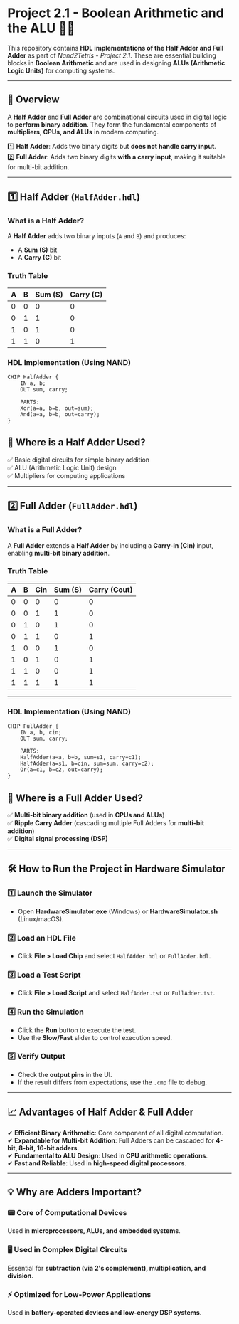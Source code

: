 # **Project 2.1 - Boolean Arithmetic and the ALU** 🔢🚀  

This repository contains **HDL implementations of the Half Adder and Full Adder** as part of *Nand2Tetris - Project 2.1*. These are essential building blocks in **Boolean Arithmetic** and are used in designing **ALUs (Arithmetic Logic Units)** for computing systems.

---

## **📌 Overview**  
A **Half Adder** and **Full Adder** are combinational circuits used in digital logic to **perform binary addition**. They form the fundamental components of **multipliers, CPUs, and ALUs** in modern computing.

1️⃣ **Half Adder**: Adds two binary digits but **does not handle carry input**.  
2️⃣ **Full Adder**: Adds two binary digits **with a carry input**, making it suitable for multi-bit addition.

---

## **1️⃣ Half Adder (`HalfAdder.hdl`)**  
### **What is a Half Adder?**  
A **Half Adder** adds two binary inputs (`A` and `B`) and produces:  
- A **Sum (S)** bit  
- A **Carry (C)** bit  

### **Truth Table**  
| A | B | Sum (S) | Carry (C) |
|---|---|--------|-----------|
| 0 | 0 | 0      | 0         |
| 0 | 1 | 1      | 0         |
| 1 | 0 | 1      | 0         |
| 1 | 1 | 0      | 1         |

### **HDL Implementation (Using NAND)**  
```hdl
CHIP HalfAdder {
    IN a, b;
    OUT sum, carry;

    PARTS:
    Xor(a=a, b=b, out=sum);
    And(a=a, b=b, out=carry);
}
```
## **📌 Where is a Half Adder Used?**  
✅ Basic digital circuits for simple binary addition  
✅ ALU (Arithmetic Logic Unit) design  
✅ Multipliers for computing applications  

---

## **2️⃣ Full Adder (`FullAdder.hdl`)**  
### **What is a Full Adder?**  
A **Full Adder** extends a **Half Adder** by including a **Carry-in (Cin)** input, enabling **multi-bit binary addition**.  

### **Truth Table**  

| A | B | Cin | Sum (S) | Carry (Cout) |
|---|---|-----|---------|-------------|
| 0 | 0 |  0  |    0    |      0      |
| 0 | 0 |  1  |    1    |      0      |
| 0 | 1 |  0  |    1    |      0      |
| 0 | 1 |  1  |    0    |      1      |
| 1 | 0 |  0  |    1    |      0      |
| 1 | 0 |  1  |    0    |      1      |
| 1 | 1 |  0  |    0    |      1      |
| 1 | 1 |  1  |    1    |      1      |

---

### **HDL Implementation (Using NAND)**  
```hdl
CHIP FullAdder {
    IN a, b, cin;
    OUT sum, carry;

    PARTS:
    HalfAdder(a=a, b=b, sum=s1, carry=c1);
    HalfAdder(a=s1, b=cin, sum=sum, carry=c2);
    Or(a=c1, b=c2, out=carry);
}
```

## **📌 Where is a Full Adder Used?**  
✅ **Multi-bit binary addition** (used in **CPUs and ALUs**)  
✅ **Ripple Carry Adder** (cascading multiple Full Adders for **multi-bit addition**)  
✅ **Digital signal processing (DSP)**  

---

## **🛠️ How to Run the Project in Hardware Simulator**  

### **1️⃣ Launch the Simulator**  
- Open **HardwareSimulator.exe** (Windows) or **HardwareSimulator.sh** (Linux/macOS).  

### **2️⃣ Load an HDL File**  
- Click **File > Load Chip** and select `HalfAdder.hdl` or `FullAdder.hdl`.  

### **3️⃣ Load a Test Script**  
- Click **File > Load Script** and select `HalfAdder.tst` or `FullAdder.tst`.  

### **4️⃣ Run the Simulation**  
- Click the **Run** button to execute the test.  
- Use the **Slow/Fast** slider to control execution speed.  

### **5️⃣ Verify Output**  
- Check the **output pins** in the UI.  
- If the result differs from expectations, use the `.cmp` file to debug.  

---

## **📈 Advantages of Half Adder & Full Adder**  
✔ **Efficient Binary Arithmetic**: Core component of all digital computation.  
✔ **Expandable for Multi-bit Addition**: Full Adders can be cascaded for **4-bit, 8-bit, 16-bit adders**.  
✔ **Fundamental to ALU Design**: Used in **CPU arithmetic operations**.  
✔ **Fast and Reliable**: Used in **high-speed digital processors**.  

---

## **💡 Why are Adders Important?**  

### **📟 Core of Computational Devices**  
Used in **microprocessors, ALUs, and embedded systems**.  

### **🖥️ Used in Complex Digital Circuits**  
Essential for **subtraction (via 2's complement), multiplication, and division**.  

### **⚡ Optimized for Low-Power Applications**  
Used in **battery-operated devices and low-energy DSP systems**.  


